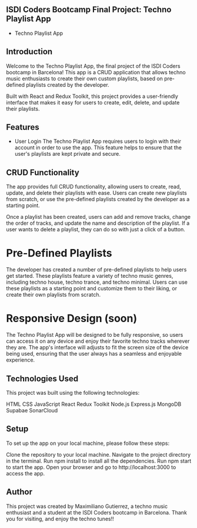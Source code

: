 ## ISDI Coders Bootcamp Final Project: Techno Playlist App

- Techno Playlist App

## Introduction

Welcome to the Techno Playlist App, the final project of the ISDI Coders bootcamp in Barcelona! This app is a CRUD application that allows techno music enthusiasts to create their own custom playlists, based on pre-defined playlists created by the developer.

Built with React and Redux Toolkit, this project provides a user-friendly interface that makes it easy for users to create, edit, delete, and update their playlists.

## Features

- User Login
  The Techno Playlist App requires users to login with their account in order to use the app. This feature helps to ensure that the user's playlists are kept private and secure.

## CRUD Functionality

The app provides full CRUD functionality, allowing users to create, read, update, and delete their playlists with ease. Users can create new playlists from scratch, or use the pre-defined playlists created by the developer as a starting point.

Once a playlist has been created, users can add and remove tracks, change the order of tracks, and update the name and description of the playlist. If a user wants to delete a playlist, they can do so with just a click of a button.

# Pre-Defined Playlists

The developer has created a number of pre-defined playlists to help users get started. These playlists feature a variety of techno music genres, including techno house, techno trance, and techno minimal. Users can use these playlists as a starting point and customize them to their liking, or create their own playlists from scratch.

# Responsive Design (soon)

The Techno Playlist App will be designed to be fully responsive, so users can access it on any device and enjoy their favorite techno tracks wherever they are. The app's interface will adjusts to fit the screen size of the device being used, ensuring that the user always has a seamless and enjoyable experience.

## Technologies Used

This project was built using the following technologies:

HTML
CSS
JavaScript
React
Redux Toolkit
Node.js
Express.js
MongoDB
Supabae
SonarCloud

## Setup

To set up the app on your local machine, please follow these steps:

Clone the repository to your local machine.
Navigate to the project directory in the terminal.
Run npm install to install all the dependencies.
Run npm start to start the app.
Open your browser and go to http://localhost:3000 to access the app.

## Author

This project was created by Maximiliano Gutierrez, a techno music enthusiast and a student at the ISDI Coders bootcamp in Barcelona. Thank you for visiting, and enjoy the techno tunes!!

